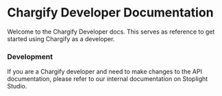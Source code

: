 # Chargify Developer Documentation

Welcome to the Chargify Developer docs. This serves as reference to get started using Chargify as a developer.

### Development

If you are a Chargify developer and need to make changes to the API documentation, please refer to our internal documentation on Stoplight Studio.
